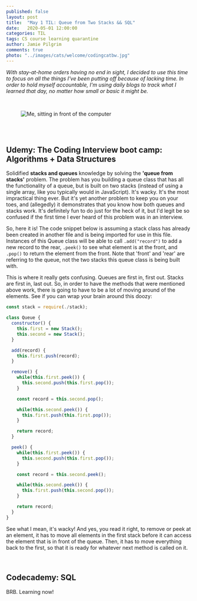 ```yaml
---
published: false
layout: post
title:  "May 1 TIL: Queue from Two Stacks && SQL"
date:   2020-05-01 12:00:00
categories: TIL
tags: CS course learning quarantine
author: Jamie Pilgrim
comments: true
photo: "../images/cats/welcome/codingcatbw.jpg"
---
```



<p><em> With stay-at-home orders having no end in sight, I decided to use this time to focus on all the things I've been putting off because of lacking time. In order to hold myself accountable, I'm using daily blogs to track what I learned that day, no matter how small or basic it might be.</em></p>

<br>
<figure>
  <img src="../images/selfies/IMG_2152.jpg" alt="Me, sitting in front of the computer">
</figure>
<br><br>

<h2>Udemy: The Coding Interview boot camp: <br> Algorithms + Data Structures</h2>
<p>Solidified <b>stacks and queues</b> knowledge by solving the <b>'queue from stacks'</b> problem. The problem has you building a queue class that has all the functionality of a queue, but is built on two stacks (instead of using a single array, like you typically would in JavaScript). It's wacky. It's the most impractical thing ever. But it's yet another problem to keep you on your toes, and (allegedly) it demonstrates that you know how both queues and stacks work. It's definitely fun to do just for the heck of it, but I'd legit be so confused if the first time I ever heard of this problem was in an interview.</p>

<p> So, here it is! The code snippet below is assuming a stack class has already been created in another file and is being imported for use in this file. Instances of this Queue class will be able to call <code>.add("record")</code> to add a new record to the rear, <code>.peek()</code> to see what element is at the front, and <code>.pop()</code> to return the element from the front. Note that 'front' and 'rear' are referring to the queue, not the two stacks this queue class is being built with.</p>

<p>This is where it really gets confusing. Queues are first in, first out. Stacks are first in, last out. So, in order to have the methods that were mentioned above work, there is going to have to be a lot of moving around of the elements. See if you can wrap your brain around this doozy:</p>

```javascript
const stack = require(./stack);

class Queue {
  constructor() {
    this.first = new Stack();
    this.second = new Stack();
  }

  add(record) {
    this.first.push(record);
  }

  remove() {
    while(this.first.peek()) {
      this.second.push(this.first.pop());
    }

    const record = this.second.pop();

    while(this.second.peek()) {
      this.first.push(this.first.pop());
    }

    return record;
  }

  peek() {
    while(this.first.peek()) {
      this.second.push(this.first.pop());
    }

    const record = this.second.peek();

    while(this.second.peek()) {
      this.first.push(this.second.pop());
    }

    return record;
  }
}

```
<p> See what I mean, it's wacky! And yes, you read it right, to remove or peek at an element, it has to move all elements in the first stack before it can access the element that is in front of the queue. Then, it has to move everything back to the first, so that it is ready for whatever next method is called on it. </p>

<br>

<h2>Codecademy: SQL</h2>
<p>BRB. Learning now!</p>
